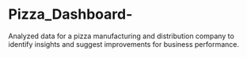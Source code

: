 # Pizza_Dashboard-
Analyzed data for a pizza manufacturing and distribution company to identify insights and suggest improvements for business performance.
